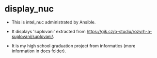 # display_nuc

- This is intel_nuc administrated by Ansible.
- It displays 'suplovani' extracted from https://gjk.cz/o-studiu/rozvrh-a-suplovani/suplovani/.

- It is my high school graduation project from informatics (more information in docs folder).
